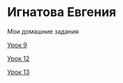 
# Игнатова Евгения
Мои домашние задания

  [Урок 9](ignatatwin.github.io/lesson_9/css "готовое дз")

  [Урок 12](https://ignatatwin.github.io/lesson_12/ "готовое дз")

  [Урок 13](https://ignatatwin.github.io/perfect_pixel/ "готовое дз")

